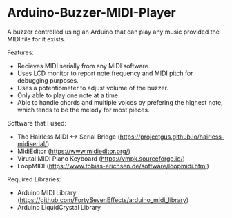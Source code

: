 # Arduino-Buzzer-MIDI-Player
A buzzer controlled using an Arduino that can play any music provided the MIDI file for it exists.

Features:
  - Recieves MIDI serially from any MIDI software.
  - Uses LCD monitor to report note frequency and MIDI pitch for debugging purposes.
  - Uses a potentiometer to adjust volume of the buzzer.
  - Only able to play one note at a time.
  - Able to handle chords and multiple voices by prefering the highest note, which tends to be the melody for most pieces.

Software that I used:
  - The Hairless MIDI <-> Serial Bridge (https://projectgus.github.io/hairless-midiserial/)
  - MidiEditor (https://www.midieditor.org/)
  - Virutal MIDI Piano Keyboard (https://vmpk.sourceforge.io/)
  - LoopMIDI (https://www.tobias-erichsen.de/software/loopmidi.html)

Required Libraries:
  - Arduino MIDI Library (https://github.com/FortySevenEffects/arduino_midi_library)
  - Arduino LiquidCrystal Library


